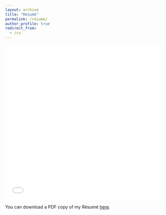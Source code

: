 ```yaml
---
layout: archive
title: "Résumé"
permalink: /resume/
author_profile: true
redirect_from:
  - /cv
---
```


<iframe src="/files/PhilipStrumineResume.pdf.pdf" width="100%" height="500" frameborder="no" border="0" marginwidth="0" marginheight="0"></iframe>

You can download a PDF copy of my Résumé [here](/files/PhilipStrumineResume.pdf).
